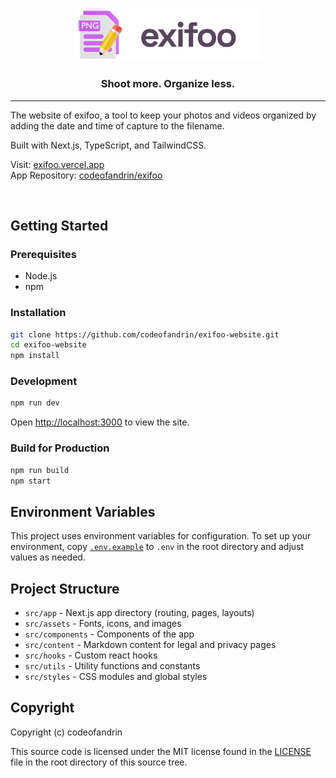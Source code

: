 <p align="center">
    <a href="https://exifoo.vercel.app" target="_blank"><img src="src/assets/images/exifoo_logo_large.png" width="300px"></a>
    <h3 align="center">Shoot more. Organize less.</h3>
</p>

---

The website of exifoo, a tool to keep your photos and videos organized by adding the date and time of capture to the filename.

Built with Next.js, TypeScript, and TailwindCSS.

Visit: [exifoo.vercel.app](https://exifoo.vercel.app)
<br>
App Repository: [codeofandrin/exifoo](https://github.com/codeofandrin/exifoo)

<br>

## Getting Started

### Prerequisites

- Node.js
- npm

### Installation

```bash
git clone https://github.com/codeofandrin/exifoo-website.git
cd exifoo-website
npm install
```

### Development

```bash
npm run dev
```

Open [http://localhost:3000](http://localhost:3000) to view the site.

### Build for Production

```bash
npm run build
npm start
```

## Environment Variables

This project uses environment variables for configuration. To set up your environment, copy
[`.env.example`](.env.example) to `.env` in the root directory and adjust values as needed.

## Project Structure

- `src/app` - Next.js app directory (routing, pages, layouts)
- `src/assets` - Fonts, icons, and images
- `src/components` - Components of the app
- `src/content` - Markdown content for legal and privacy pages
- `src/hooks` - Custom react hooks
- `src/utils` - Utility functions and constants
- `src/styles` - CSS modules and global styles

## Copyright

Copyright (c) codeofandrin

This source code is licensed under the MIT license found in the
[LICENSE](LICENSE) file in the root directory of this source tree.
